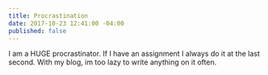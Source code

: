 ```yaml
---
title: Procrastination
date: 2017-10-23 12:41:00 -04:00
published: false
---
```


I am a HUGE procrastinator. If I have an assignment I always do it at the last second. With my blog, im too lazy to write anything on it often.